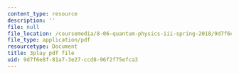 ```yaml
---
content_type: resource
description: ''
file: null
file_location: /coursemedia/8-06-quantum-physics-iii-spring-2018/9d7f6e8f81a73e27ccd896f2f75efca3_wWPh_6ex8qw.pdf
file_type: application/pdf
resourcetype: Document
title: 3play pdf file
uid: 9d7f6e8f-81a7-3e27-ccd8-96f2f75efca3
---
```

